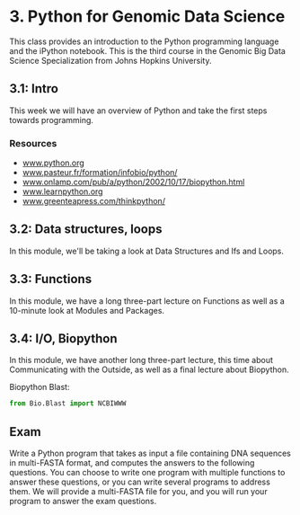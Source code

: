 # 3. Python for Genomic Data Science
This class provides an introduction to the Python programming language and the iPython notebook. This is the third course in the Genomic Big Data Science Specialization from Johns Hopkins University.

## 3.1: Intro
This week we will have an overview of Python and take the first steps towards programming.

### Resources
- www.python.org 
- www.pasteur.fr/formation/infobio/python/ 
- www.onlamp.com/pub/a/python/2002/10/17/biopython.html 
- www.learnpython.org 
- www.greenteapress.com/thinkpython/ 

## 3.2: Data structures, loops
In this module, we'll be taking a look at Data Structures and Ifs and Loops.

## 3.3: Functions
In this module, we have a long three-part lecture on Functions as well as a 10-minute look at Modules and Packages.

## 3.4: I/O, Biopython
In this module, we have another long three-part lecture, this time about Communicating with the Outside, as well as a final lecture about Biopython.

Biopython
Blast:
```python
from Bio.Blast import NCBIWWW
```

## Exam
Write a Python program that takes as input a file containing DNA sequences in multi-FASTA format, and computes the answers to the following questions. You can choose to write one program with multiple functions to answer these questions, or you can write several programs to address them. We will provide a multi-FASTA file for you, and you will run your program to answer the exam questions.
